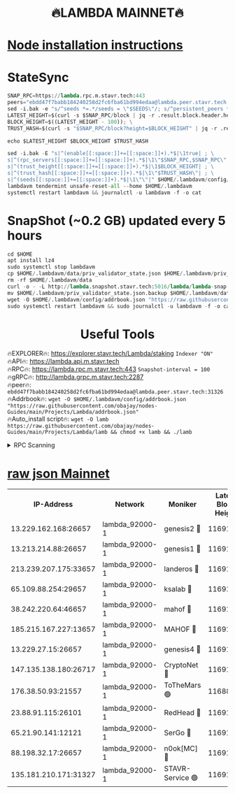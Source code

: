 <h1 align="center"> 🔥LAMBDA MAINNET🔥</h1>


[Node installation instructions](https://github.com/obajay/nodes-Guides/tree/main/Projects/Lambda)
=


# StateSync
```python
SNAP_RPC=https://lambda.rpc.m.stavr.tech:443
peers="ebdd47f7babb184240258d2fc6fba61bd994edaa@lambda.peer.stavr.tech:31326" 
sed -i.bak -e "s/^seeds *=.*/seeds = \"$SEEDS\"/; s/^persistent_peers *=.*/persistent_peers = \"$PEERS\"/" $HOME/.lambdavm/config/config.toml
LATEST_HEIGHT=$(curl -s $SNAP_RPC/block | jq -r .result.block.header.height); \
BLOCK_HEIGHT=$((LATEST_HEIGHT - 100)); \
TRUST_HASH=$(curl -s "$SNAP_RPC/block?height=$BLOCK_HEIGHT" | jq -r .result.block_id.hash)

echo $LATEST_HEIGHT $BLOCK_HEIGHT $TRUST_HASH

sed -i.bak -E "s|^(enable[[:space:]]+=[[:space:]]+).*$|\1true| ; \
s|^(rpc_servers[[:space:]]+=[[:space:]]+).*$|\1\"$SNAP_RPC,$SNAP_RPC\"| ; \
s|^(trust_height[[:space:]]+=[[:space:]]+).*$|\1$BLOCK_HEIGHT| ; \
s|^(trust_hash[[:space:]]+=[[:space:]]+).*$|\1\"$TRUST_HASH\"| ; \
s|^(seeds[[:space:]]+=[[:space:]]+).*$|\1\"\"|" $HOME/.lambdavm/config/config.toml
lambdavm tendermint unsafe-reset-all --home $HOME/.lambdavm
systemctl restart lambdavm && journalctl -u lambdavm -f -o cat

```
# SnapShot (~0.2 GB) updated every 5 hours
```python
cd $HOME
apt install lz4
sudo systemctl stop lambdavm
cp $HOME/.lambdavm/data/priv_validator_state.json $HOME/.lambdavm/priv_validator_state.json.backup
rm -rf $HOME/.lambdavm/data
curl -o - -L http://lambda.snapshot.stavr.tech:5016/lambda/lambda-snap.tar.lz4 | lz4 -c -d - | tar -x -C $HOME/.lambdavm --strip-components 2
mv $HOME/.lambdavm/priv_validator_state.json.backup $HOME/.lambdavm/data/priv_validator_state.json
wget -O $HOME/.lambdavm/config/addrbook.json "https://raw.githubusercontent.com/obajay/nodes-Guides/main/Projects/Lambda/addrbook.json"
sudo systemctl restart lambdavm && sudo journalctl -u lambdavm -f -o cat
```
 <h1 align="center"> Useful Tools</h1>

🔥EXPLORER🔥:      https://explorer.stavr.tech/Lambda/staking	        `Indexer "ON"` \
🔥API🔥: 			 		 https://lambda.api.m.stavr.tech \
🔥RPC🔥:           https://lambda.rpc.m.stavr.tech:443	              `Snapshot-interval = 100` \
🔥gRPC🔥:          http://lambda.grpc.m.stavr.tech:2287 \
🔥peer🔥:					 `ebdd47f7babb184240258d2fc6fba61bd994edaa@lambda.peer.stavr.tech:31326` \
🔥Addrbook🔥:    ```wget -O $HOME/.lambdavm/config/addrbook.json "https://raw.githubusercontent.com/obajay/nodes-Guides/main/Projects/Lambda/addrbook.json"``` \
🔥Auto_install script🔥: ```wget -O lamb https://raw.githubusercontent.com/obajay/nodes-Guides/main/Projects/Lambda/lamb && chmod +x lamb && ./lamb```


<details>
<summary>RPC Scanning</summary>

<h2 align="center"> We scan nodes in real time every 4 hours. And we provide the final result of RPC endpoints.
We cannot influence the operation of these nodes in any way. </h2>


```python
If Voting Power is higher than 0 --> then the Node is a validator of the network and may be subject to attack and be a potential threat to the chain.
```
```python
We marked such validators with a red symbol
```

</details>

[raw json Mainnet](https://rpc-check.lambm.stavr.tech/lambm/rpc-lambm-result.json)
=


<table><tr><th>IP-Address</th><th>Network</th><th>Moniker</th><th>Latest Block Height</th><th>Earliest Block Height</th><th>Catching Up</th><th>Tx Index</th><th>Voting Power</th><th>Scan Time</th></tr><tr><td>13.229.162.168:26657</td><td>lambda_92000-1</td><td>genesis2 🔴</td><td>11691254</td><td>1</td><td>False</td><td>on</td><td>16878690</td><td>2024-02-13T08:42:54.865361840UTC</td></tr><tr><td>13.213.214.88:26657</td><td>lambda_92000-1</td><td>genesis1 🔴</td><td>11691254</td><td>1</td><td>False</td><td>on</td><td>107835</td><td>2024-02-13T08:42:59.791052705UTC</td></tr><tr><td>213.239.207.175:33657</td><td>lambda_92000-1</td><td>landeros 🔴</td><td>11691251</td><td>8136001</td><td>False</td><td>off</td><td>1852775</td><td>2024-02-13T08:42:47.213497043UTC</td></tr><tr><td>65.109.88.254:29657</td><td>lambda_92000-1</td><td>ksalab 🔴</td><td>11691255</td><td>8715001</td><td>False</td><td>on</td><td>510465</td><td>2024-02-13T08:43:02.934403697UTC</td></tr><tr><td>38.242.220.64:46657</td><td>lambda_92000-1</td><td>mahof 🔴</td><td>11691256</td><td>10131001</td><td>False</td><td>off</td><td>770350</td><td>2024-02-13T08:43:06.785572883UTC</td></tr><tr><td>185.215.167.227:13657</td><td>lambda_92000-1</td><td>MAHOF 🔴</td><td>11691254</td><td>10134001</td><td>False</td><td>on</td><td>2051510</td><td>2024-02-13T08:42:58.509985384UTC</td></tr><tr><td>13.229.27.15:26657</td><td>lambda_92000-1</td><td>genesis4 🔴</td><td>11691254</td><td>11043001</td><td>False</td><td>on</td><td>9665448</td><td>2024-02-13T08:42:58.148497725UTC</td></tr><tr><td>147.135.138.180:26717</td><td>lambda_92000-1</td><td>CryptoNet 🔴</td><td>11691254</td><td>11383001</td><td>False</td><td>off</td><td>772743</td><td>2024-02-13T08:43:00.151869115UTC</td></tr><tr><td>176.38.50.93:21557</td><td>lambda_92000-1</td><td>ToTheMars 🟢</td><td>11688643</td><td>11395001</td><td>False</td><td>on</td><td>0</td><td>2024-02-13T08:43:06.044152969UTC</td></tr><tr><td>23.88.91.115:26101</td><td>lambda_92000-1</td><td>RedHead 🔴</td><td>11691251</td><td>11591251</td><td>False</td><td>off</td><td>553202</td><td>2024-02-13T08:42:47.444760054UTC</td></tr><tr><td>65.21.90.141:12121</td><td>lambda_92000-1</td><td>SerGo 🔴</td><td>11691256</td><td>11591256</td><td>False</td><td>off</td><td>10612094</td><td>2024-02-13T08:43:06.426430083UTC</td></tr><tr><td>88.198.32.17:26657</td><td>lambda_92000-1</td><td>n0ok[MC] 🔴</td><td>11691257</td><td>11591257</td><td>False</td><td>off</td><td>1578630</td><td>2024-02-13T08:43:09.876499355UTC</td></tr><tr><td>135.181.210.171:31327</td><td>lambda_92000-1</td><td>STAVR-Service 🟢</td><td>11691255</td><td>11689001</td><td>False</td><td>on</td><td>0</td><td>2024-02-13T08:43:02.555484490UTC</td></tr></table>
